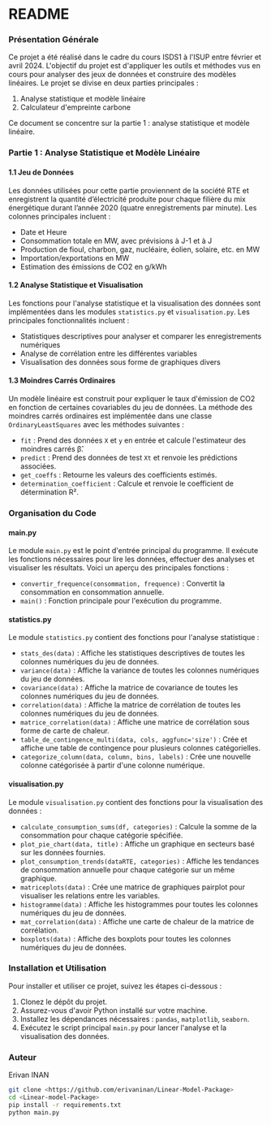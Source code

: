 # README


### Présentation Générale

Ce projet a été réalisé dans le cadre du cours ISDS1 à l'ISUP entre février et avril 2024. L'objectif du projet est d'appliquer les outils et méthodes vus en cours pour analyser des jeux de données et construire des modèles linéaires. Le projet se divise en deux parties principales :

1. Analyse statistique et modèle linéaire
2. Calculateur d'empreinte carbone

Ce document se concentre sur la partie 1 : analyse statistique et modèle linéaire.

### Partie 1 : Analyse Statistique et Modèle Linéaire

#### 1.1 Jeu de Données

Les données utilisées pour cette partie proviennent de la société RTE et enregistrent la quantité d’électricité produite pour chaque filière du mix énergétique durant l’année 2020 (quatre enregistrements par minute). Les colonnes principales incluent :

- Date et Heure
- Consommation totale en MW, avec prévisions à J-1 et à J
- Production de fioul, charbon, gaz, nucléaire, éolien, solaire, etc. en MW
- Importation/exportations en MW
- Estimation des émissions de CO2 en g/kWh

#### 1.2 Analyse Statistique et Visualisation

Les fonctions pour l'analyse statistique et la visualisation des données sont implémentées dans les modules `statistics.py` et `visualisation.py`. Les principales fonctionnalités incluent :

- Statistiques descriptives pour analyser et comparer les enregistrements numériques
- Analyse de corrélation entre les différentes variables
- Visualisation des données sous forme de graphiques divers

#### 1.3 Moindres Carrés Ordinaires

Un modèle linéaire est construit pour expliquer le taux d'émission de CO2 en fonction de certaines covariables du jeu de données. La méthode des moindres carrés ordinaires est implémentée dans une classe `OrdinaryLeastSquares` avec les méthodes suivantes :

- `fit` : Prend des données `X` et `y` en entrée et calcule l'estimateur des moindres carrés β̂.
- `predict` : Prend des données de test `Xt` et renvoie les prédictions associées.
- `get_coeffs` : Retourne les valeurs des coefficients estimés.
- `determination_coefficient` : Calcule et renvoie le coefficient de détermination R².

### Organisation du Code

#### main.py

Le module `main.py` est le point d'entrée principal du programme. Il exécute les fonctions nécessaires pour lire les données, effectuer des analyses et visualiser les résultats. Voici un aperçu des principales fonctions :

- `convertir_frequence(consommation, frequence)` : Convertit la consommation en consommation annuelle.
- `main()` : Fonction principale pour l'exécution du programme.

#### statistics.py

Le module `statistics.py` contient des fonctions pour l'analyse statistique :

- `stats_des(data)` : Affiche les statistiques descriptives de toutes les colonnes numériques du jeu de données.
- `variance(data)` : Affiche la variance de toutes les colonnes numériques du jeu de données.
- `covariance(data)` : Affiche la matrice de covariance de toutes les colonnes numériques du jeu de données.
- `correlation(data)` : Affiche la matrice de corrélation de toutes les colonnes numériques du jeu de données.
- `matrice_correlation(data)` : Affiche une matrice de corrélation sous forme de carte de chaleur.
- `table_de_contingence_multi(data, cols, aggfunc='size')` : Crée et affiche une table de contingence pour plusieurs colonnes catégorielles.
- `categorize_column(data, column, bins, labels)` : Crée une nouvelle colonne catégorisée à partir d'une colonne numérique.

#### visualisation.py

Le module `visualisation.py` contient des fonctions pour la visualisation des données :

- `calculate_consumption_sums(df, categories)` : Calcule la somme de la consommation pour chaque catégorie spécifiée.
- `plot_pie_chart(data, title)` : Affiche un graphique en secteurs basé sur les données fournies.
- `plot_consumption_trends(dataRTE, categories)` : Affiche les tendances de consommation annuelle pour chaque catégorie sur un même graphique.
- `matriceplots(data)` : Crée une matrice de graphiques pairplot pour visualiser les relations entre les variables.
- `histogramme(data)` : Affiche les histogrammes pour toutes les colonnes numériques du jeu de données.
- `mat_correlation(data)` : Affiche une carte de chaleur de la matrice de corrélation.
- `boxplots(data)` : Affiche des boxplots pour toutes les colonnes numériques du jeu de données.

### Installation et Utilisation

Pour installer et utiliser ce projet, suivez les étapes ci-dessous :

1. Clonez le dépôt du projet.
2. Assurez-vous d'avoir Python installé sur votre machine.
3. Installez les dépendances nécessaires : `pandas`, `matplotlib`, `seaborn`.
4. Exécutez le script principal `main.py` pour lancer l'analyse et la visualisation des données.

### Auteur

Erivan INAN

```bash
git clone <https://github.com/erivaninan/Linear-Model-Package>
cd <Linear-model-Package>
pip install -r requirements.txt
python main.py

